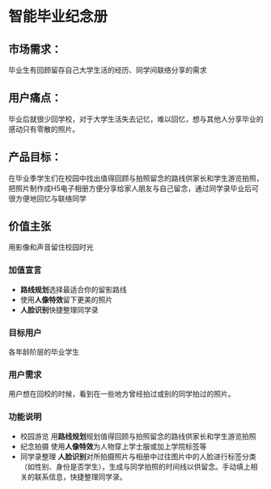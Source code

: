 # 智能毕业纪念册

## 市场需求：
毕业生有回顾留存自己大学生活的经历、同学间联络分享的需求

## 用户痛点：
毕业后就很少回学校，对于大学生活失去记忆，难以回忆，想与其他人分享毕业的感动只有零散的照片。

## 产品目标：

在毕业季学生们在校园中找出值得回顾与拍照留念的路线供家长和学生游览拍照，把照片制作成H5电子相册方便分享给家人朋友与自己留念，通过同学录毕业后可很方便地回忆与联络同学

## 价值主张

用影像和声音留住校园时光

### 加值宣言

- **路线规划**选择最适合你的留影路线
- 使用**人像特效**留下更美的照片
- **人脸识别**快捷整理同学录

### 目标用户

各年龄阶层的毕业学生


### 用户需求

用户想在回校的时候，看到在一些地方曾经拍过或别的同学拍过的照片。

### 功能说明

*   校园游览  用**路线规划**规划值得回顾与拍照留念的路线供家长和学生游览拍照
*   纪念拍摄  使用**人像特效**为人物穿上学士服或加上学院标签等
*   同学录整理    **人脸识别**对所拍摄照片与相册中过往图片中的人脸进行标签分类（如性别、身份是否学生），生成与同学拍照的时间线以供留念。手动填上相关的联系信息，快捷整理同学录。



